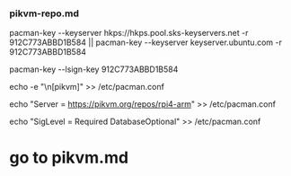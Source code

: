 ### pikvm-repo.md

pacman-key --keyserver hkps://hkps.pool.sks-keyservers.net -r 912C773ABBD1B584 || pacman-key --keyserver keyserver.ubuntu.com -r 912C773ABBD1B584

pacman-key --lsign-key 912C773ABBD1B584

echo -e "\n[pikvm]" >> /etc/pacman.conf

<!-- PIKVM_REPO_URL ?= https://pikvm.org/repos -->
<!-- $BOARD-$ARCH -->
echo "Server = https://pikvm.org/repos/rpi4-arm" >> /etc/pacman.conf

echo "SigLevel = Required DatabaseOptional" >> /etc/pacman.conf

# go to pikvm.md